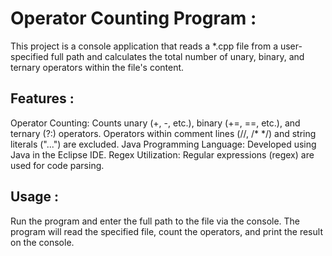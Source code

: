 # Operator Counting Program : #
This project is a console application that reads a *.cpp file from a user-specified full path and calculates the total number of unary, binary, and ternary operators within the file's content.

## Features :
Operator Counting:
Counts unary (+, -, etc.), binary (+=, ==, etc.), and ternary (?:) operators.
Operators within comment lines (//, /* */) and string literals ("...") are excluded.
Java Programming Language: Developed using Java in the Eclipse IDE.
Regex Utilization: Regular expressions (regex) are used for code parsing.

## Usage :
Run the program and enter the full path to the file via the console.
The program will read the specified file, count the operators, and print the result on the console.
